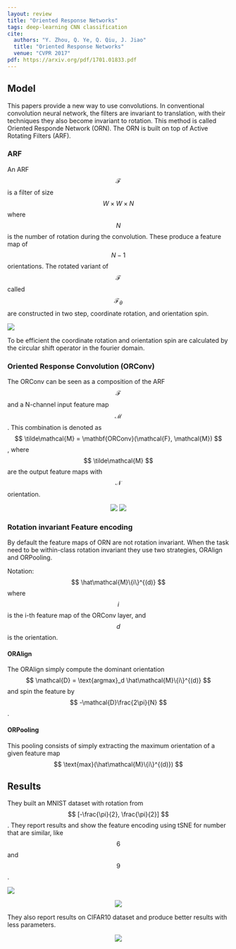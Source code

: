 ```yaml
---
layout: review
title: "Oriented Response Networks"
tags: deep-learning CNN classification
cite:
  authors: "Y. Zhou, Q. Ye, Q. Qiu, J. Jiao"
  title: "Oriented Response Networks"
  venue: "CVPR 2017"
pdf: https://arxiv.org/pdf/1701.01833.pdf
---
```


## Model

This papers provide a new way to use convolutions. In conventional convolution neural network, the filters are invariant to translation,
with their techniques they also become invariant to rotation. This method is called Oriented Responde Network (ORN). 
The ORN is built on top of Active Rotating Filters (ARF).


### ARF

An ARF $$ \mathcal{F} $$ is a filter of size $$ W \times W \times N $$ where $$ N $$ is the number of rotation during the convolution. These produce a feature map of $$N-1$$ orientations.
The rotated variant of $$\mathcal{F}$$ called $$\mathcal{F}_\theta$$ are constructed in two step, coordinate rotation, and orientation spin.

![](/deep-learning/images/orn/arf.png)

To be efficient the coordinate rotation and orientation spin are calculated by the circular shift operator in the fourier domain.

### Oriented Response Convolution (ORConv)

The ORConv can be seen as a composition of the ARF $$ \mathcal{F} $$ and a N-channel input feature map $$ \mathcal{M} $$.
This combination is denoted as $$ \tilde\mathcal{M} = \mathbf{ORConv}(\mathcal{F}, \mathcal{M}) $$,
where $$ \tilde\mathcal{M} $$ are the output feature maps with $$ \mathcal{N} $$ orientation.

<div align="middle">
     <img src="/deep-learning/images/orn/orconv.png" />
     <img src="/deep-learning/images/orn/filter.png" />
</div>

### Rotation invariant Feature encoding

By default the feature maps of ORN are not rotation invariant. When the task need to be within-class rotation invariant they use two strategies, ORAlign and ORPooling.

Notation: $$ \hat\mathcal{M}\{i\}^{(d)} $$ where $$ i $$ is the i-th feature map of the ORConv layer, and $$ d $$ is the orientation.

#### ORAlign
The ORAlign simply compute the dominant orientation $$ \mathcal{D} = \text{argmax}_d \hat\mathcal{M}\{i\}^{(d)} $$ and spin the feature by $$ -\mathcal{D}\frac{2\pi}{N} $$.

#### ORPooling

This pooling consists of simply extracting the maximum orientation of a given feature map $$ \text{max}(\hat\mathcal{M}\{i\}^{(d)}) $$

## Results

They built an MNIST dataset with rotation from $$ [-\frac{\pi}{2}, \frac{\pi}{2}] $$. They report results and show the feature encoding using tSNE for number that are similar, like $$ 6 $$ and $$ 9 $$.

![](/deep-learning/images/orn/mnist_rot.png)

<div align="middle">
     <img src="/deep-learning/images/orn/mnist_rot_feat.png">
</div>


They also report results on CIFAR10 dataset and produce better results with less parameters.

<div align="middle">
     <img src="/deep-learning/images/orn/cifar10.png">
</div>
